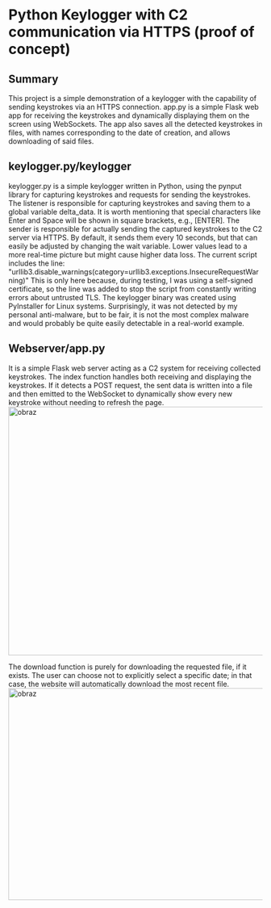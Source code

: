 # Python Keylogger with C2 communication via HTTPS (proof of concept)

## Summary
This project is a simple demonstration of a keylogger with the capability of sending keystrokes via an HTTPS connection. app.py is a simple Flask web app for receiving the keystrokes and dynamically displaying them on the screen using WebSockets. The app also saves all the detected keystrokes in files, with names corresponding to the date of creation, and allows downloading of said files.

## keylogger.py/keylogger
keylogger.py is a simple keylogger written in Python, using the pynput library for capturing keystrokes and requests for sending the keystrokes.
The listener is responsible for capturing keystrokes and saving them to a global variable delta_data. It is worth mentioning that special characters like Enter and Space will be shown in square brackets, e.g., [ENTER].
The sender is responsible for actually sending the captured keystrokes to the C2 server via HTTPS. By default, it sends them every 10 seconds, but that can easily be adjusted by changing the wait variable. Lower values lead to a more real-time picture but might cause higher data loss.
The current script includes the line:
"urllib3.disable_warnings(category=urllib3.exceptions.InsecureRequestWarning)"
This is only here because, during testing, I was using a self-signed certificate, so the line was added to stop the script from constantly writing errors about untrusted TLS.
The keylogger binary was created using PyInstaller for Linux systems. Surprisingly, it was not detected by my personal anti-malware, but to be fair, it is not the most complex malware and would probably be quite easily detectable in a real-world example.

## Webserver/app.py
It is a simple Flask web server acting as a C2 system for receiving collected keystrokes.
The index function handles both receiving and displaying the keystrokes. If it detects a POST request, the sent data is written into a file and then emitted to the WebSocket to dynamically show every new keystroke without needing to refresh the page.
<img width="558" height="493" alt="obraz" src="https://github.com/user-attachments/assets/e7a2eaa3-49c8-4352-9006-69a5a7a92e43" />

The download function is purely for downloading the requested file, if it exists. The user can choose not to explicitly select a specific date; in that case, the website will automatically download the most recent file.
<img width="816" height="420" alt="obraz" src="https://github.com/user-attachments/assets/951624ba-8681-431a-9988-368ed6ccdc46" />
